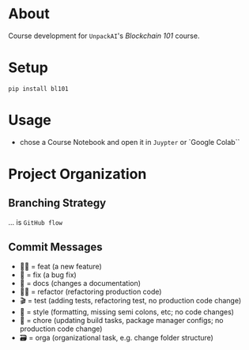 # About
Course development for `UnpackAI`'s *Blockchain 101* course.  

# Setup
`pip install bl101`

# Usage
- chose a Course Notebook and open it in `Juypter` or `Google Colab``

# Project Organization  
## Branching Strategy  
... is `GitHub flow`  

## Commit Messages  
- 👨‍💻 = feat (a new feature)  
- 🦟 = fix (a bug fix)
- 📜 = docs (changes a documentation)  
- 👷‍♀️ = refactor (refactoring production code)  
- 🎬 = test (adding tests, refactoring test, no production code change)  
- 💄 = style (formatting, missing semi colons, etc; no code changes)  
- 🔧 = chore (updating build tasks, package manager configs; no production code change)  
- 🗃 = orga (organizational task, e.g. change folder structure)